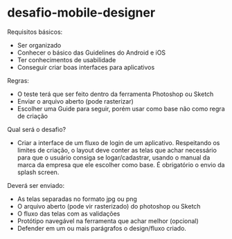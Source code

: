 # desafio-mobile-designer


Requisitos básicos:
- Ser organizado
- Conhecer o básico das Guidelines do Android e iOS
- Ter conhecimentos de usabilidade
- Conseguir criar boas interfaces para aplicativos

Regras:
- O teste terá que ser feito dentro da ferramenta Photoshop ou Sketch
- Enviar o arquivo aberto (pode rasterizar)
- Escolher uma Guide para seguir, porém usar como base não como regra de criação

Qual será o desafio?
- Criar a interface de um fluxo de login de um aplicativo. Respeitando os limites de criação, o layout deve conter as telas que achar necessário para que o usuário consiga se logar/cadastrar, usando o manual da marca da empresa que ele escolher como base. É obrigatório o envio da splash screen.

Deverá ser enviado:
- As telas separadas no formato jpg ou png
- O arquivo aberto (pode vir rasterizado) do photoshop ou Sketch
- O fluxo das telas com as validações
- Protótipo navegável na ferramenta que achar melhor (opcional)
- Defender em um ou mais parágrafos o design/fluxo criado.
